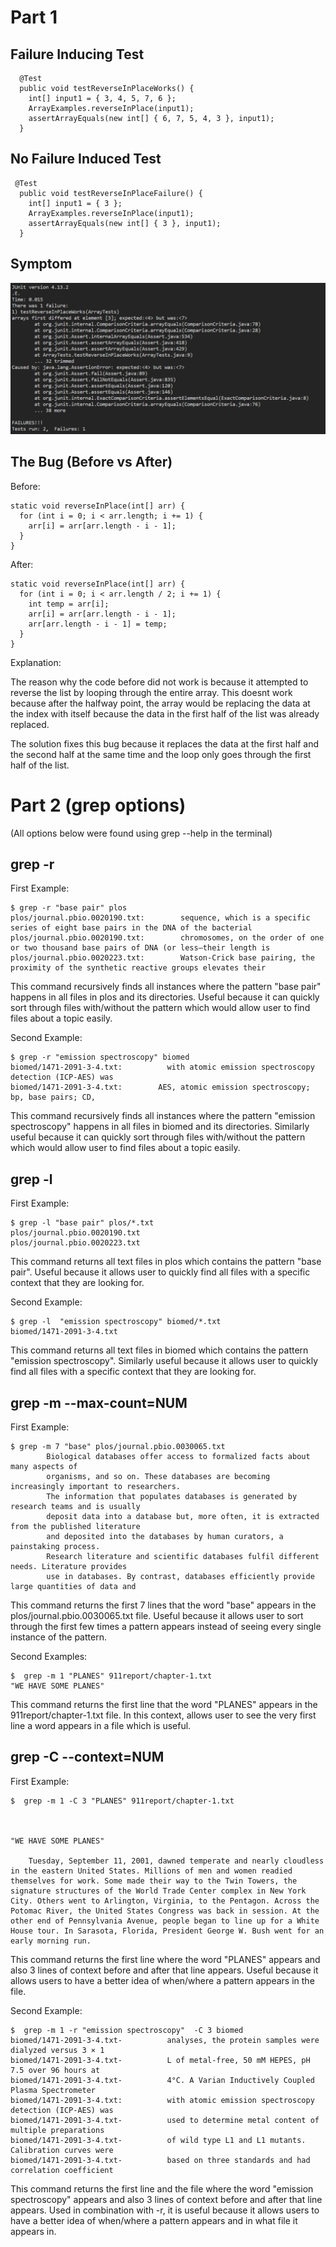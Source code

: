 # Part 1

## Failure Inducing Test
```
  @Test
  public void testReverseInPlaceWorks() {
    int[] input1 = { 3, 4, 5, 7, 6 };
    ArrayExamples.reverseInPlace(input1);
    assertArrayEquals(new int[] { 6, 7, 5, 4, 3 }, input1);
  }
```

## No Failure Induced Test
```
 @Test
  public void testReverseInPlaceFailure() {
    int[] input1 = { 3 };
    ArrayExamples.reverseInPlace(input1);
    assertArrayEquals(new int[] { 3 }, input1);
  }
```

## Symptom
![Symptoms](img/symptom.png)

## The Bug (Before vs After)

Before:
```
static void reverseInPlace(int[] arr) {
  for (int i = 0; i < arr.length; i += 1) {
    arr[i] = arr[arr.length - i - 1];
  }
}
```

After:
```
static void reverseInPlace(int[] arr) {
  for (int i = 0; i < arr.length / 2; i += 1) {
    int temp = arr[i];
    arr[i] = arr[arr.length - i - 1];
    arr[arr.length - i - 1] = temp;
  }
}
```

Explanation:

The reason why the code before did not work is because it attempted to reverse the list by looping through the entire array. This doesnt work because after the halfway point, the array would be replacing the data at the index with itself because the data in the first half of the list was already replaced.

The solution fixes this bug because it replaces the data at the first half and the second half at the same time and the loop only goes through the first half of the list.


# Part 2 (grep options)

(All options below were found using grep --help in the terminal)

## grep -r

First Example:

```
$ grep -r "base pair" plos
plos/journal.pbio.0020190.txt:        sequence, which is a specific series of eight base pairs in the DNA of the bacterial
plos/journal.pbio.0020190.txt:        chromosomes, on the order of one or two thousand base pairs of DNA (or less—their length is
plos/journal.pbio.0020223.txt:        Watson-Crick base pairing, the proximity of the synthetic reactive groups elevates their
```
This command recursively finds all instances where the pattern "base pair" happens in all files in plos and its directories. Useful because it can quickly sort through files with/without the pattern which would allow user to find files about a topic easily.

Second Example:

```
$ grep -r "emission spectroscopy" biomed
biomed/1471-2091-3-4.txt:          with atomic emission spectroscopy detection (ICP-AES) was
biomed/1471-2091-3-4.txt:        AES, atomic emission spectroscopy; bp, base pairs; CD,
```

This command recursively finds all instances where the pattern "emission spectroscopy" happens in all files in biomed and its directories. Similarly useful because it can quickly sort through files with/without the pattern which would allow user to find files about a topic easily.

## grep -l

First Example:

```
$ grep -l "base pair" plos/*.txt
plos/journal.pbio.0020190.txt
plos/journal.pbio.0020223.txt
```

This command returns all text files in plos which contains the pattern "base pair". Useful because it allows user to quickly find all files with a specific context that they are looking for.

Second Example:

```
$ grep -l  "emission spectroscopy" biomed/*.txt
biomed/1471-2091-3-4.txt
```

This command returns all text files in biomed which contains the pattern "emission spectroscopy". Similarly useful because it allows user to quickly find all files with a specific context that they are looking for.

## grep -m --max-count=NUM

First Example:

```
$ grep -m 7 "base" plos/journal.pbio.0030065.txt
        Biological databases offer access to formalized facts about many aspects of
        organisms, and so on. These databases are becoming increasingly important to researchers.
        The information that populates databases is generated by research teams and is usually
        deposit data into a database but, more often, it is extracted from the published literature
        and deposited into the databases by human curators, a painstaking process.
        Research literature and scientific databases fulfil different needs. Literature provides
        use in databases. By contrast, databases efficiently provide large quantities of data and
```

This command returns the first 7 lines that the word "base" appears in the plos/journal.pbio.0030065.txt file. Useful because it allows user to sort through the first few times a pattern appears instead of seeing every single instance of the pattern.

Second Examples:

```
$  grep -m 1 "PLANES" 911report/chapter-1.txt
"WE HAVE SOME PLANES"
```

This command returns the first line that the word "PLANES" appears in the 911report/chapter-1.txt file. In this context, allows user to see the very first line a word appears in a file which is useful.

## grep -C --context=NUM

First Example:

```
$  grep -m 1 -C 3 "PLANES" 911report/chapter-1.txt



"WE HAVE SOME PLANES"

    Tuesday, September 11, 2001, dawned temperate and nearly cloudless in the eastern United States. Millions of men and women readied themselves for work. Some made their way to the Twin Towers, the signature structures of the World Trade Center complex in New York City. Others went to Arlington, Virginia, to the Pentagon. Across the Potomac River, the United States Congress was back in session. At the other end of Pennsylvania Avenue, people began to line up for a White House tour. In Sarasota, Florida, President George W. Bush went for an early morning run.
```
This command returns the first line where the word "PLANES" appears and also 3 lines of context before and after that line appears. Useful because it allows users to have a better idea of when/where a pattern appears in the file.

Second Example:

```
$  grep -m 1 -r "emission spectroscopy"  -C 3 biomed
biomed/1471-2091-3-4.txt-          analyses, the protein samples were dialyzed versus 3 × 1
biomed/1471-2091-3-4.txt-          L of metal-free, 50 mM HEPES, pH 7.5 over 96 hours at
biomed/1471-2091-3-4.txt-          4°C. A Varian Inductively Coupled Plasma Spectrometer
biomed/1471-2091-3-4.txt:          with atomic emission spectroscopy detection (ICP-AES) was
biomed/1471-2091-3-4.txt-          used to determine metal content of multiple preparations
biomed/1471-2091-3-4.txt-          of wild type L1 and L1 mutants. Calibration curves were
biomed/1471-2091-3-4.txt-          based on three standards and had correlation coefficient

```

This command returns the first line and the file where the word "emission spectroscopy" appears and also 3 lines of context before and after that line appears. Used in combination with -r, it is useful because it allows users to have a better idea of when/where a pattern appears and in what file it appears in.


